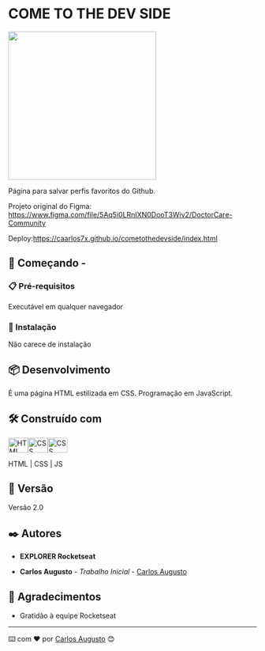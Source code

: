 # COME TO THE DEV SIDE

<img height="300px" src="hhttps://i.imgur.com/F8LcT3M.png">

Página para salvar perfis favoritos do Github.

Projeto original do Figma: https://www.figma.com/file/5Aq5i0LRnIXN0DooT3Wiv2/DoctorCare-Community

Deploy:https://caarlos7x.github.io/cometothedevside/index.html

## 🚀 Começando -

### 📋 Pré-requisitos

Executável em qualquer navegador

### 🔧 Instalação

Não carece de instalação

## 📦 Desenvolvimento

É uma página HTML estilizada em CSS. Programação em JavaScript.

## 🛠️ Construído com

<img align="center" alt="HTML" height="30" width="40" src="https://cdn.worldvectorlogo.com/logos/html-1.svg"><img align="center" alt="CSS" height="30" width="40" src="https://cdn.worldvectorlogo.com/logos/css-3.svg"><img align="center" alt="CSS" height="30" width="40" src="https://cdn.worldvectorlogo.com/logos/javascript-1.svg">

HTML | CSS | JS

## 📌 Versão

Versão 2.0

## ✒️ Autores

- **EXPLORER Rocketseat**

- **Carlos Augusto** - _Trabalho Inicial_ - [Carlos Augusto](https://www.linkedin.com/in/carlos-augusto-dantas-frei-51502ba9/)

## 🎁 Agradecimentos

- Gratidão à equipe Rocketseat

---

⌨️ com ❤️ por [Carlos Augusto](https://gist.github.com/Caarlos7x) 😊
